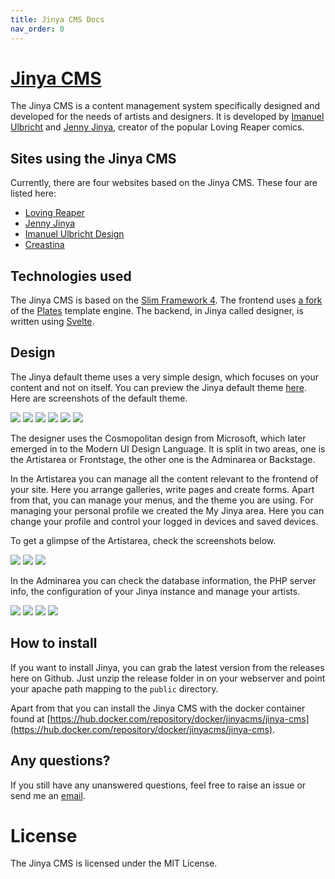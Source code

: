 ```yaml
---
title: Jinya CMS Docs
nav_order: 0
---
```


# [Jinya CMS](https://jinya.de)

The Jinya CMS is a content management system specifically designed and developed for the needs of artists and designers.
It is developed by [Imanuel Ulbricht](https://imanuel.dev) and [Jenny Jinya](https://jenny-jinya.com), creator of the
popular Loving Reaper comics.

## Sites using the Jinya CMS

Currently, there are four websites based on the Jinya CMS. These four are listed here:

* [Loving Reaper](https://lovingreaper.com)
* [Jenny Jinya](https://jenny-jinya.com)
* [Imanuel Ulbricht Design](https://design.imanuel.dev)
* [Creastina](https://creatina.art)

## Technologies used

The Jinya CMS is based on the [Slim Framework 4](https://www.slimframework.com/). The frontend
uses [a fork](https://plates.jinya.dev/) of the [Plates](https://platesphp.com/) template engine. The backend, in Jinya
called designer, is written using [Svelte](https://svelte.dev/).

## Design
The Jinya default theme uses a very simple design, which focuses on your content and not on itself. You can preview the Jinya default theme [here](https://imanuel.ulbricht.design). Here are screenshots of the default theme.

![](screenshots/frontend/1e1b438ab8c064ef94ec82a3e4bb2b0e0f4fd5a1ae686592e30f43106e7145e2)
![](screenshots/frontend/3f878cbdf9f5ec2909c085b3f8e82e94da00a9bbe403c6a1995c0a6d77ec1c42)
![](screenshots/frontend/20f12068a82bfbfe5f35a26fb85b64a61224c26d4e25e2fe268f49d234b75e83)
![](screenshots/frontend/25fe2304d471a53dc88229fecf40a6d578011b1a020c46fff36d7661a5e3cfa1)
![](screenshots/frontend/b94da6bb828e029dec3f2f8689dda8f598d397b4204aa6a2bf5789ad32c9e782)
![](screenshots/frontend/9b3c8f4708c8cb837eb60a1b5c63ce8f94a8d5d1ff6ba596aa6ed3ca34ac188a)

The designer uses the Cosmopolitan design from Microsoft, which later emerged in to the Modern UI Design Language. It is split in two areas, one is the Artistarea or Frontstage, the other one is the Adminarea or Backstage.

In the Artistarea you can manage all the content relevant to the frontend of your site. Here you arrange galleries, write pages and create forms. Apart from that, you can manage your menus, and the theme you are using. For managing your personal profile we created the My Jinya area. Here you can change your profile and control your logged in devices and saved devices.

To get a glimpse of the Artistarea, check the screenshots below.

![](screenshots/designer/frontstage/files.png)
![](screenshots/designer/frontstage/upload-file.png)
![](screenshots/designer/frontstage/galleries.png)

In the Adminarea you can check the database information, the PHP server info, the configuration of your Jinya instance and manage your artists.

![](screenshots/designer/backstage/phpinfo.png)
![](screenshots/designer/backstage/mysqlinfo.png)
![](screenshots/designer/backstage/querytool.png)
![](screenshots/designer/backstage/artists.png)

## How to install
If you want to install Jinya, you can grab the latest version from the releases here on Github. Just unzip the release folder in on your webserver and point your apache path mapping to the `public` directory.

Apart from that you can install the Jinya CMS with the docker container found at [https://hub.docker.com/repository/docker/jinyacms/jinya-cms](https://hub.docker.com/repository/docker/jinyacms/jinya-cms).

## Any questions?
If you still have any unanswered questions, feel free to raise an issue or send me an [email](mailto:me@imanuel.dev).

# License
The Jinya CMS is licensed under the MIT License.
